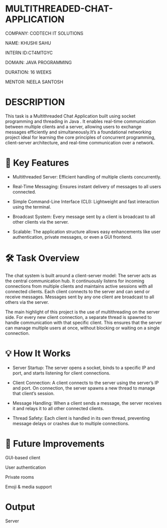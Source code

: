 # MULTITHREADED-CHAT-APPLICATION

COMPANY: CODTECH IT SOLUTIONS

NAME: KHUSHI SAHU

INTERN ID:CT4MTGYC

DOMAIN: JAVA PROGRAMMING

DURATION: 16 WEEKS

MENTOR: NEELA SANTOSH

 # DESCRIPTION

This task  is a Multithreaded Chat Application built using socket programming and threading in Java . It enables real-time communication between multiple clients and a server, allowing users to exchange messages efficiently and simultaneously.It’s a foundational networking project ideal for learning the core principles of concurrent programming, client-server architecture, and real-time communication over a network.

# 🔧 Key Features
 * Multithreaded Server: Efficient handling of multiple clients concurrently.

 * Real-Time Messaging: Ensures instant delivery of messages to all users connected.

 * Simple Command-Line Interface (CLI): Lightweight and fast interaction using the terminal.

* Broadcast System: Every message sent by a client is broadcast to all other clients via the server.

 * Scalable: The application structure allows easy enhancements like user authentication, private messages, or even a GUI frontend.

# 🛠️ Task Overview
The chat system is built around a client-server model:
The server acts as the central communication hub. It continuously listens for incoming connections from multiple clients and maintains active sessions with all connected clients.
Each client connects to the server and can send or receive messages. Messages sent by any one client are broadcast to all others via the server.

The main highlight of this project is the use of multithreading on the server side. For every new client connection, a separate thread is spawned to handle communication with that specific client. This ensures that the server can manage multiple users at once, without blocking or waiting on a single connection.


# 💡 How It Works
 * Server Startup: The server opens a socket, binds to a specific IP and port, and starts listening for client connections.

 * Client Connection: A client connects to the server using the server’s IP and port. On connection, the server spawns a new thread to manage that client’s session.

 * Message Handling: When a client sends a message, the server receives it and relays it to all other connected clients.

 * Thread Safety: Each client is handled in its own thread, preventing message delays or crashes due to multiple connections.


# 🚀 Future Improvements
GUI-based client

User authentication

Private rooms

Emoji & media support

# Output
Server

